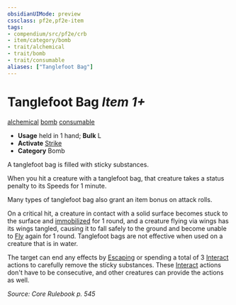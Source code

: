 ```yaml
---
obsidianUIMode: preview
cssclass: pf2e,pf2e-item
tags:
- compendium/src/pf2e/crb
- item/category/bomb
- trait/alchemical
- trait/bomb
- trait/consumable
aliases: ["Tanglefoot Bag"]
---
```

# Tanglefoot Bag *Item 1+*  
[alchemical](../../../Rules/traits/alchemical.md)  [bomb](../../../Rules/traits/bomb.md)  [consumable](../../../Rules/traits/consumable.md)  

- **Usage** held in 1 hand; **Bulk** L
- **Activate** [Strike](../../../Rules/actions/strike.md)
- **Category** Bomb

A tanglefoot bag is filled with sticky substances.

When you hit a creature with a tanglefoot bag, that creature takes a status penalty to its Speeds for 1 minute.

Many types of tanglefoot bag also grant an item bonus on attack rolls.

On a critical hit, a creature in contact with a solid surface becomes stuck to the surface and [immobilized](../../../Rules/conditions.md#Immobilized) for 1 round, and a creature flying via wings has its wings tangled, causing it to fall safely to the ground and become unable to [Fly](../../../Rules/actions/fly.md) again for 1 round. Tanglefoot bags are not effective when used on a creature that is in water.

The target can end any effects by [Escaping](../../../Rules/actions/escape.md) or spending a total of 3 [Interact](../../../Rules/actions/interact.md) actions to carefully remove the sticky substances. These [Interact](../../../Rules/actions/interact.md) actions don't have to be consecutive, and other creatures can provide the actions as well.

*Source: Core Rulebook p. 545*